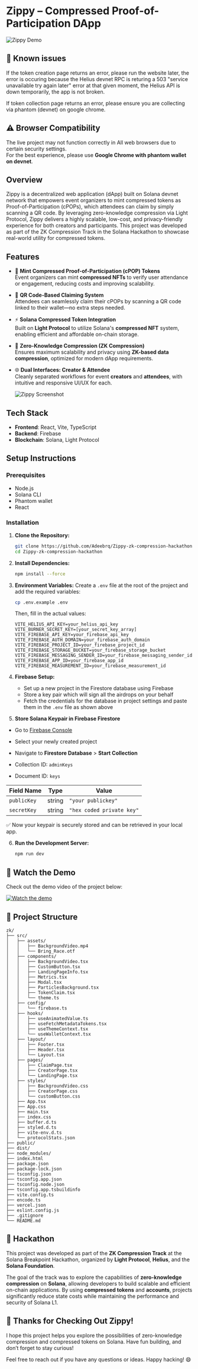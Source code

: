 # Zippy – Compressed Proof-of-Participation DApp

![Zippy Demo](https://drive.google.com/uc?export=view&id=1AoihE7WZ2UsifAqxGblqlLC-44659WKq)


## 🚨 Known issues

If the token creation page returns an error, please run the website later, the error is occuring because the Helius devnet RPC is returing a 503 "service unavailable try again later" error at that given moment, the Helius API is down temporarily, the app is not broken.

If token collection page returns an error, please ensure you are collecting via phantom (devnet) on google chrome.

## ⚠️ Browser Compatibility

The live project may not function correctly in All web browsers due to certain security settings.  
For the best experience, please use **Google Chrome with phantom wallet on devnet**.

## Overview

Zippy is a decentralized web application (dApp) built on Solana devnet network that empowers event organizers to mint compressed tokens as Proof-of-Participation (cPOPs), which attendees can claim by simply scanning a QR code. By leveraging zero-knowledge compression via Light Protocol, Zippy delivers a highly scalable, low-cost, and privacy-friendly experience for both creators and participants. This project was developed as part of the ZK Compression Track in the Solana Hackathon to showcase real-world utility for compressed tokens.

## Features


- 🎯 **Mint Compressed Proof-of-Participation (cPOP) Tokens**  
  Event organizers can mint **compressed NFTs** to verify user attendance or engagement, reducing costs and improving scalability.

- 📱 **QR Code-Based Claiming System**  
  Attendees can seamlessly claim their cPOPs by scanning a QR code linked to their wallet—no extra steps needed.

- ⚡ **Solana Compressed Token Integration**  
  Built on **Light Protocol** to utilize Solana's **compressed NFT** system, enabling efficient and affordable on-chain storage.

- 🔐 **Zero-Knowledge Compression (ZK Compression)**  
  Ensures maximum scalability and privacy using **ZK-based data compression**, optimized for modern dApp requirements.

- 🌐 **Dual Interfaces: Creator & Attendee**  
  Cleanly separated workflows for event **creators** and **attendees**, with intuitive and responsive UI/UX for each.

  ![Zippy Screenshot](https://drive.google.com/uc?export=view&id=1OR6_8Um4H_BJOfLpzJ0dFXEcWRnMKZsB)



## Tech Stack

* **Frontend**: React, Vite, TypeScript
* **Backend**: Firebase
* **Blockchain**: Solana, Light Protocol

## Setup Instructions

### Prerequisites
- Node.js
- Solana CLI
- Phantom wallet
- React

### Installation

1. **Clone the Repository:**
   ```bash
   git clone https://github.com/Adeebrq/Zippy-zk-compression-hackathon
   cd Zippy-zk-compression-hackathon
   ```

2. **Install Dependencies:**
   ```bash
   npm install --force
   ```

3. **Environment Variables:**
   Create a `.env` file at the root of the project and add the required variables:
   ```bash
   cp .env.example .env
   ```
   
   Then, fill in the actual values:
   ```
   VITE_HELIUS_API_KEY=your_helius_api_key
   VITE_BURNER_SECRET_KEY=[your_secret_key_array]
   VITE_FIREBASE_API_KEY=your_firebase_api_key
   VITE_FIREBASE_AUTH_DOMAIN=your_firebase_auth_domain
   VITE_FIREBASE_PROJECT_ID=your_firebase_project_id
   VITE_FIREBASE_STORAGE_BUCKET=your_firebase_storage_bucket
   VITE_FIREBASE_MESSAGING_SENDER_ID=your_firebase_messaging_sender_id
   VITE_FIREBASE_APP_ID=your_firebase_app_id
   VITE_FIREBASE_MEASUREMENT_ID=your_firebase_measurement_id
   ```

4. **Firebase Setup:**
   - Set up a new project in the Firestore database using Firebase
   - Store a key pair which will sign all the airdrops on your behalf
   - Fetch the credentials for the database in project settings and paste them in the `.env` file as shown above
  
 5.  **Store Solana Keypair in Firebase Firestore**
- Go to [Firebase Console](https://console.firebase.google.com/)
- Select your newly created project
- Navigate to **Firestore Database** > **Start Collection**


- Collection ID: `adminKeys`
- Document ID: `keys`

| Field Name  | Type   | Value                                                                                                 |
|-------------|--------|-------------------------------------------------------------------------------------------------------|
| `publicKey` | string | `"your publickey"`                                                        |
| `secretKey` | string | `"hex coded private key"` |

✅ Now your keypair is securely stored and can be retrieved in your local app.



6. **Run the Development Server:**
   ```bash
   npm run dev
   ```


## 🎥 Watch the Demo

Check out the demo video of the project below:

[![Watch the demo](https://drive.google.com/uc?export=view&id=1spyqmhFtnzSsrLhsWmUSqq5V73JRRUmF)](https://www.youtube.com/watch?v=2ggIDx1ZQXA)



## 📁 Project Structure

```
zk/
├── src/
│   ├── assets/
│   │   ├── BackgroundVideo.mp4
│   │   └── Bring_Race.otf
│   ├── components/
│   │   ├── BackgroundVideo.tsx
│   │   ├── CustomButton.tsx
│   │   ├── LandingPageInfo.tsx
│   │   ├── Metrics.tsx
│   │   ├── Modal.tsx
│   │   ├── ParticlesBackground.tsx
│   │   ├── TokenClaim.tsx
│   │   └── theme.ts
│   ├── config/
│   │   └── firebase.ts
│   ├── hooks/
│   │   ├── useAnimatedValue.ts
│   │   ├── useFetchMetadataTokens.tsx
│   │   ├── useThemeContext.tsx
│   │   └── useWalletContext.tsx
│   ├── layout/
│   │   ├── Footer.tsx
│   │   ├── Header.tsx
│   │   └── Layout.tsx
│   ├── pages/
│   │   ├── ClaimPage.tsx
│   │   ├── CreatorPage.tsx
│   │   └── LandingPage.tsx
│   ├── styles/
│   │   ├── BackgroundVideo.css
│   │   ├── CreatorPage.css
│   │   └── customButton.css
│   ├── App.tsx
│   ├── App.css
│   ├── main.tsx
│   ├── index.css
│   ├── buffer.d.ts
│   ├── styled.d.ts
│   ├── vite-env.d.ts
│   └── protocolStats.json
├── public/
├── dist/
├── node_modules/
├── index.html
├── package.json
├── package-lock.json
├── tsconfig.json
├── tsconfig.app.json
├── tsconfig.node.json
├── tsconfig.app.tsbuildinfo
├── vite.config.ts
├── encode.ts
├── vercel.json
├── eslint.config.js
├── .gitignore
└── README.md
```

## 🏁 Hackathon

This project was developed as part of the **ZK Compression Track** at the Solana Breakpoint Hackathon, organized by **Light Protocol**, **Helius**, and the **Solana Foundation**.

The goal of the track was to explore the capabilities of **zero-knowledge compression** on **Solana**, allowing developers to build scalable and efficient on-chain applications. By using **compressed tokens** and **accounts**, projects significantly reduce state costs while maintaining the performance and security of Solana L1.


## 🚀 Thanks for Checking Out Zippy!

I hope this project helps you explore the possibilities of zero-knowledge compression and compressed tokens on Solana. Have fun building, and don’t forget to stay curious!

Feel free to reach out if you have any questions or ideas. Happy hacking! 😄

